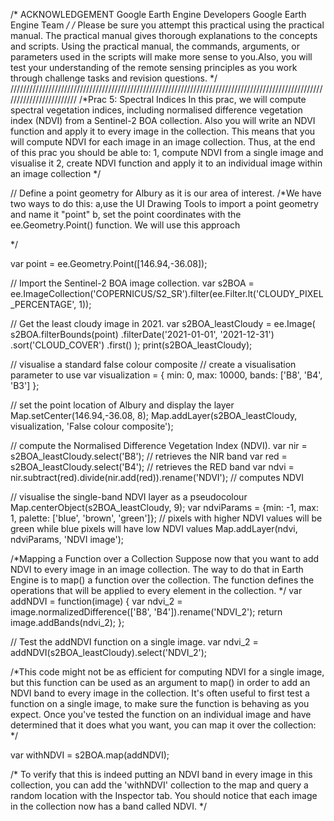 /* ACKNOWLEDGEMENT
Google Earth Engine Developers
Google Earth Engine Team
*/
/*
Please be sure you attempt this practical using the practical manual. The practical manual gives thorough explanations
to the concepts and scripts. Using the practical manual, the commands, arguments, or parameters used in the scripts will
make more sense to you.Also, you will test your understanding of the remote sensing principles as you work through challenge tasks
and revision questions.
*/
////////////////////////////////////////////////////////////////////////////////////////////////////////////////////////
/*Prac 5: Spectral Indices 
In this prac, we will compute spectral vegetation indices, including normalised difference vegetation
index (NDVI) from a Sentinel-2 BOA collection. Also you will write an NDVI function and apply it to every image 
in the collection. This means that you will compute NDVI for each image in an image collection.
Thus, at the end of this prac you should be able to:
1, compute NDVI from a single image and visualise it
2, create NDVI function and apply it to an individual image within an image collection
*/

// Define a point geometry for Albury as it is our area of interest.
/*We have two ways to do this:
a,use the UI Drawing Tools to import a point geometry and name it "point" 
b, set the point coordinates with the ee.Geometry.Point() function. We will use this approach 

*/

var point = ee.Geometry.Point([146.94,-36.08]);

// Import the Sentinel-2 BOA image collection.
var s2BOA = ee.ImageCollection('COPERNICUS/S2_SR').filter(ee.Filter.lt('CLOUDY_PIXEL_PERCENTAGE', 1));

// Get the least cloudy image in 2021.
var s2BOA_leastCloudy = ee.Image(
  s2BOA.filterBounds(point)
    .filterDate('2021-01-01', '2021-12-31')
    .sort('CLOUD_COVER')
    .first()
);
print(s2BOA_leastCloudy);

// visualise a standard false colour composite
// create a visualisation parameter to use
var visualization = {
  min: 0,
  max: 10000,
  bands: ['B8', 'B4', 'B3']
};

// set the point location of Albury and display the layer
Map.setCenter(146.94,-36.08, 8);
Map.addLayer(s2BOA_leastCloudy, visualization, 'False colour composite');

// compute the Normalised Difference Vegetation Index (NDVI).
var nir = s2BOA_leastCloudy.select('B8'); // retrieves the NIR band
var red = s2BOA_leastCloudy.select('B4'); // retrieves the RED band
var ndvi = nir.subtract(red).divide(nir.add(red)).rename('NDVI'); // computes NDVI

// visualise the single-band NDVI layer as a pseudocolour
Map.centerObject(s2BOA_leastCloudy, 9);
var ndviParams = {min: -1, max: 1, palette: ['blue', 'brown', 'green']}; // pixels with higher NDVI values will be green while blue pixels will have low NDVI values
Map.addLayer(ndvi, ndviParams, 'NDVI image');

/*Mapping a Function over a Collection
Suppose now that you want to add NDVI to every image in an image collection.
The way to do that in Earth Engine is to map() a function over the collection. 
The function defines the operations that will be applied to every element in the collection. 
*/
var addNDVI = function(image) {
  var ndvi_2 = image.normalizedDifference(['B8', 'B4']).rename('NDVI_2');
  return image.addBands(ndvi_2);
};

// Test the addNDVI function on a single image.
var ndvi_2 = addNDVI(s2BOA_leastCloudy).select('NDVI_2');

/*This code might not be as efficient for computing NDVI for a single image, but this function 
can be used as an argument to map() in order to add an NDVI band to every image in the collection. 
It's often useful to first test a function on a single image, to make sure the function is behaving as you expect. 
Once you've tested the function on an individual image and have determined that it does what you want, 
you can map it over the collection:
*/

var withNDVI = s2BOA.map(addNDVI);

/*
To verify that this is indeed putting an NDVI band in every image in this collection, 
you can add the 'withNDVI' collection to the map and query a random location with the Inspector tab. 
You should notice that each image in the collection now has a band called NDVI.
*/
